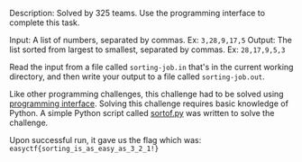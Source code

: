 Description: Solved by 325 teams.
Use the programming interface to complete this task.

Input: A list of numbers, separated by commas. Ex: `3,28,9,17,5`
Output: The list sorted from largest to smallest, separated by commas. Ex: `28,17,9,5,3`

Read the input from a file called `sorting-job.in` that's in the current working directory, and then write your output to a file called `sorting-job.out`.

Like other programming challenges, this challenge had to be solved using [programming interface](https://www.easyctf.com/programming). Solving this challenge requires basic knowledge of Python.
A simple Python script called [sortof.py](./sortof.py) was written to solve the challenge.

Upon successful run, it gave us the flag which was:
`easyctf{sorting_is_as_easy_as_3_2_1!}`
